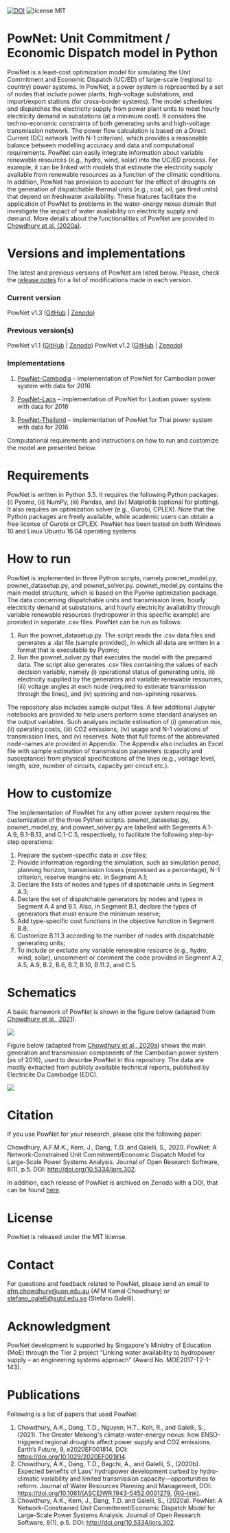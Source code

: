 [![DOI](https://zenodo.org/badge/DOI/10.5281/zenodo.4020167.svg)](https://doi.org/10.5281/zenodo.4020167) ![license MIT](https://img.shields.io/github/license/kamal0013/PowNet) 
# PowNet: Unit Commitment / Economic Dispatch model in Python
PowNet is a least-cost optimization model for simulating the Unit Commitment and Economic Dispatch (UC/ED) of large-scale (regional to country) power systems. In PowNet, a power system is represented by a set of nodes that include power plants, high-voltage substations, and import/export stations (for cross-border systems). The model schedules and dispatches the electricity supply from power plant units to meet hourly electricity demand in substations (at a minimum cost). It considers the techno-economic constraints of both generating units and high-voltage transmission network. The power flow calculation is based on a Direct Current (DC) network (with N-1 criterion), which provides a reasonable balance between modelling accuracy and data and computational requirements. PowNet can easily integrate information about variable renewable resources (e.g., hydro, wind, solar) into the UC/ED process. For example, it can be linked with models that estimate the electricity supply available from renewable resources as a function of the climatic conditions. In addition, PowNet has provision to account for the effect of droughts on the generation of dispatchable thermal units (e.g., coal, oil, gas fired units) that depend on freshwater availability. These features facilitate the application of PowNet to problems in the water-energy nexus domain that investigate the impact of water availability on electricity supply and demand. More details about the functionalities of PowNet are provided in [Chowdhury et al. (2020a)](https://openresearchsoftware.metajnl.com/articles/10.5334/jors.302/).

# Versions and implementations
The latest and previous versions of PowNet are listed below. Please, check the [release notes](https://github.com/kamal0013/PowNet/releases) for a list of modifications made in each version. 
### Current version
PowNet v1.3 ([GitHub](https://github.com/kamal0013/PowNet/tree/v1.3) | [Zenodo](https://zenodo.org/record/4688309#.YHc5euhKguU))
### Previous version(s)
PowNet v1.1 ([GitHub](https://github.com/kamal0013/PowNet/tree/v1.1) | [Zenodo](https://zenodo.org/record/3756750))
PowNet v1.2 ([GitHub](https://github.com/kamal0013/PowNet/tree/v1.2) | [Zenodo](https://zenodo.org/record/4020167#.X1hqrGhKguU))

### Implementations
1.	[PowNet-Cambodia](https://github.com/kamal0013/PowNet) – implementation of PowNet for Cambodian power system with data for 2016

2.	[PowNet-Laos](https://github.com/kamal0013/PowNet-Laos) – implementation of PowNet for Laotian power system with data for 2016

3.	[PowNet-Thailand]( https://github.com/kamal0013/PowNet-Thailand) – implementation of PowNet for Thai power system with data for 2016

Computational requirements and instructions on how to run and customize the model are presented below.

# Requirements
PowNet is written in Python 3.5. It requires the following Python packages: (i) Pyomo, (ii) NumPy, (iii) Pandas, and (iv) Matplotlib (optional for plotting). It also requires an optimization solver (e.g., Gurobi, CPLEX). Note that the Python packages are freely available, while academic users can obtain a free license of Gurobi or CPLEX. PowNet has been tested on both Windows 10 and Linux Ubuntu 16.04 operating systems.

# How to run
PowNet is implemented in three Python scripts, namely pownet_model.py, pownet_datasetup.py, and pownet_solver.py. pownet_model.py contains the main model structure, which is based on the Pyomo optimization package. The data concerning dispatchable units and transmission lines, hourly electricity demand at substations, and hourly electricity availability through variable renewable resources (hydropower in this specific example) are provided in separate .csv files. PowNet can be run as follows:

1.	Run the pownet_datasetup.py. The script reads the .csv data files and generates a .dat file (sample provided), in which all data are written in a format that is executable by Pyomo;
2.	Run the pownet_solver.py that executes the model with the prepared data. The script also generates .csv files containing the values of each decision variable, namely (i) operational status of generating units, (ii) electricity supplied by the generators and variable renewable resources, (iii) voltage angles at each node (required to estimate transmission through the lines), and (iv) spinning and non-spinning reserves.

The repository also includes sample output files. A few additional Jupyter notebooks are provided to help users perform some standard analyses on the output variables. Such analyses include estimation of (i) generation mix, (ii) operating costs, (iii) CO2 emissions, (iv) usage and N-1 violations of transmission lines, and (v) reserves. Note that full forms of the abbreviated node-names are provided in Appendix. The Appendix also includes an Excel file with sample estimation of transmission parameters (capacity and susceptance) from physical specifications of the lines (e.g., voltage level, length, size, number of circuits, capacity per circuit etc.).

# How to customize
The implementation of PowNet for any other power system requires the customization of the three Python scripts. pownet_datasetup.py, pownet_model.py, and pownet_solver.py are labelled with Segments A.1-A.9, B.1-B.13, and C.1-C.5, respectively, to facilitate the following step-by-step operations:

1.	Prepare the system-specific data in .csv files;
2.	Provide information regarding the simulation, such as simulation period, planning horizon, transmission losses (expressed as a percentage), N-1 criterion, reserve margins etc. in Segment A.1;
3.	Declare the lists of nodes and types of dispatchable units in Segment A.3;
4.	Declare the set of dispatchable generators by nodes and types in Segment A.4 and B.1. Also, in Segment B.1, declare the types of generators that must ensure the minimum reserve;
5.	Add type-specific cost functions in the objective function in Segment B.8; 
6.	Customize B.11.3 according to the number of nodes with dispatchable generating units;
7.	To include or exclude any variable renewable resource (e.g., hydro, wind, solar), uncomment or comment the code provided in Segment A.2, A.5, A.9, B.2, B.6, B.7, B.10, B.11.2, and C.5.

# Schematics
A basic framework of PowNet is shown in the figure below (adapted from [Chowdhury et al., 2021](https://doi.org/10.1029/2020EF001814)).

![]( https://github.com/kamal0013/PowNet/blob/master/Appendix/fig_pownet_model.PNG)

Figure below (adapted from [Chowdhury et al., 2020a](https://openresearchsoftware.metajnl.com/articles/10.5334/jors.302/)) shows the main generation and transmission components of the Cambodian power system (as of 2016), used to describe PowNet in this repository. The data are mostly extracted from publicly available technical reports, published by Electricite Du Cambodge (EDC).

![]( https://github.com/kamal0013/PowNet/blob/master/Appendix/fig_Cambodia_grid.jpg)

# Citation
If you use PowNet for your research, please cite the following paper:

Chowdhury, A.F.M.K., Kern, J., Dang, T.D. and Galelli, S., 2020. PowNet: A Network-Constrained Unit Commitment/Economic Dispatch Model for Large-Scale Power Systems Analysis. Journal of Open Research Software, 8(1), p.5. DOI: http://doi.org/10.5334/jors.302.

In addition, each release of PowNet is archived on Zenodo with a DOI, that can be found [here](https://zenodo.org/record/4020167#.X1hsSWhKguU).

# License
PowNet is released under the MIT license. 

# Contact
For questions and feedback related to PowNet, please send an email to afm.chowdhury@uon.edu.au (AFM Kamal Chowdhury) or stefano_galelli@sutd.edu.sg (Stefano Galelli).

# Acknowledgment
PowNet development is supported by Singapore's Ministry of Education (MoE) through the Tier 2 project “Linking water availability to hydropower supply – an engineering systems approach” (Award No. MOE2017-T2-1-143).

# Publications
Following is a list of papers that used PowNet:
1.	Chowdhury, A.K., Dang, T.D., Nguyen, H.T., Koh, R., and Galelli, S., (2021). The Greater Mekong's climate-water-energy nexus: how ENSO-triggered regional droughts affect power supply and CO2 emissions. Earth’s Future, 9, e2020EF001814, DOI: https://doi.org/10.1029/2020EF001814.
2.	Chowdhury, A.K., Dang, T.D., Bagchi, A., and Galelli, S., (2020b). Expected benefits of Laos' hydropower development curbed by hydro-climatic variability and limited transmission capacity—opportunities to reform. Journal of Water Resources Planning and Management, DOI: https://doi.org/10.1061/(ASCE)WR.1943-5452.0001279, [(RG-link)](https://www.researchgate.net/publication/341276238_Expected_benefits_of_Laos'_hydropower_development_curbed_by_hydro-climatic_variability_and_limited_transmission_capacity--opportunities_to_reform).
3.	Chowdhury, A.K., Kern, J., Dang, T.D. and Galelli, S., (2020a). PowNet: A Network-Constrained Unit Commitment/Economic Dispatch Model for Large-Scale Power Systems Analysis. Journal of Open Research Software, 8(1), p.5. DOI: http://doi.org/10.5334/jors.302.
